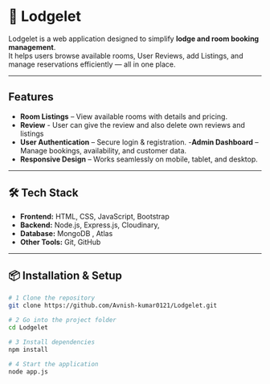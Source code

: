 # 🏨 Lodgelet

Lodgelet is a web application designed to simplify **lodge and room booking management**.  
It helps users browse available rooms, User Reviews, add Listings, and manage reservations efficiently — all in one place.  

---

##  Features
- **Room Listings** – View available rooms with details and pricing.
- **Review**  -  User can give the review and also delete own reviews and listings
- **User Authentication** – Secure login & registration.
-**Admin Dashboard** – Manage bookings, availability, and customer data.
-  **Responsive Design** – Works seamlessly on mobile, tablet, and desktop.

---

## 🛠️ Tech Stack
- **Frontend:** HTML, CSS, JavaScript, Bootstrap
- **Backend:** Node.js, Express.js, Cloudinary,   
- **Database:** MongoDB , Atlas
- **Other Tools:** Git, GitHub

---

## 📦 Installation & Setup
```bash
# 1️ Clone the repository
git clone https://github.com/Avnish-kumar0121/Lodgelet.git

# 2️ Go into the project folder
cd Lodgelet

# 3 Install dependencies
npm install

# 4️ Start the application
node app.js
